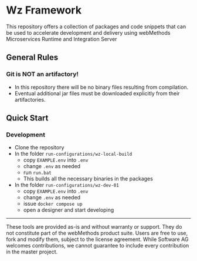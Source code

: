# Wz Framework

This repository offers a collection of packages and code snippets that can be used to accelerate development and delivery using webMethods Microservices Runtime and Integration Server

## General Rules

### Git is NOT an artifactory!

- In this repository there will be no binary files resulting from compilation.
- Eventual additional jar files must be downloaded explicitly from their artifactories.

## Quick Start

### Development

- Clone the repository
- In the folder `run-configurations/wz-local-build`
  - copy `EXAMPLE.env` into `.env`
  - change `.env` as needed
  - run `run.bat`
  - This builds all the necessary binaries in the packages
- In the folder `run-configurations/wz-dev-01`
  - copy `EXAMPLE.env` into `.env`
  - change `.env` as needed
  - issue `docker compose up`
  - open a designer and start developing

-----
These tools are provided as-is and without warranty or support. They do not constitute part of the webMethods product suite. Users are free to use, fork and modify them, subject to the license agreement. While Software AG welcomes contributions, we cannot guarantee to include every contribution in the master project.
